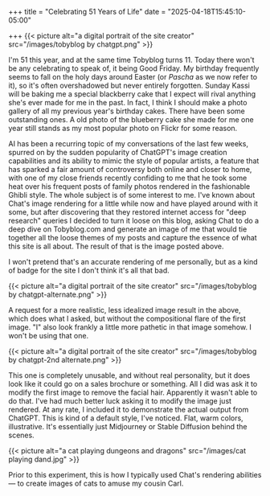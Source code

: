 +++
title      = "Celebrating 51 Years of Life"
date       = "2025-04-18T15:45:10-05:00"

+++
{{< picture alt="a digital portrait of the site creator" src="/images/tobyblog by chatgpt.png" >}}

I'm 51 this year, and at the same time Tobyblog turns 11. Today there won't be any celebrating to speak of, it being Good Friday. My birthday frequently seems to fall on the holy days around Easter (or *Pascha* as we now refer to it), so it's often overshadowed but never entirely forgotten. Sunday Kassi will be baking me a special blackberry cake that I expect will rival anything she's ever made for me in the past. In fact, I think I should make a photo gallery of all my previous year's birthday cakes. There have been some outstanding ones. A old photo of the blueberry cake she made for me one year still stands as my most popular photo on Flickr for some reason.

AI has been a recurring topic of my conversations of the last few weeks, spurred on by the sudden popularity of ChatGPT's image creation capabilities and its ability to mimic the style of popular artists, a feature that has sparked a fair amount of controversy both online and closer to home, with one of my close friends recently confiding to me that he took some heat over his frequent posts of family photos rendered in the fashionable Ghibli style. The whole subject is of some interest to me. I've known about Chat's image rendering for a little while now and have played around with it some, but after discovering that they restored internet access for "deep research" queries I decided to turn it loose on this blog, asking Chat to do a deep dive on Tobyblog.com and generate an image of me that would tie together all the loose themes of my posts and capture the essence of what this site is all about. The result of that is the image posted above.

I won't pretend that's an accurate rendering of me personally, but as a kind of badge for the site I don't think it's all that bad.
<!--more-->

{{< picture alt="a digital portrait of the site creator" src="/images/tobyblog by chatgpt-alternate.png" >}}

A request for a more realistic, less idealized image result in the above, which does what I asked, but without the compositional flare of the first image. "I" also look frankly a little more pathetic in that image somehow. I won't be using that one.

{{< picture alt="a digital portrait of the site creator" src="/images/tobyblog by chatgpt-2nd alternate.png" >}}

This one is completely unusable, and without real personality, but it does look like it could go on a sales brochure or something. All I did was ask it to modify the first image to remove the facial hair. Apparently it wasn't able to do that. I've had much better luck asking it to modify the image just rendered. At any rate, I included it to demonstrate the actual output from ChatGPT. This is kind of a default style, I've noticed. Flat, warm colors, illustrative. It's essentially just Midjourney or Stable Diffusion behind the scenes. 

{{< picture alt="a cat playing dungeons and dragons" src="/images/cat playing dand.jpg" >}}

Prior to this experiment, this is how I typically used Chat's rendering abilities — to create images of cats to amuse my cousin Carl.